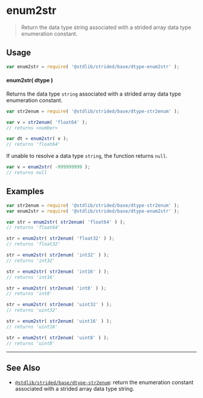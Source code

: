 <!--

@license Apache-2.0

Copyright (c) 2021 The Stdlib Authors.

Licensed under the Apache License, Version 2.0 (the "License");
you may not use this file except in compliance with the License.
You may obtain a copy of the License at

   http://www.apache.org/licenses/LICENSE-2.0

Unless required by applicable law or agreed to in writing, software
distributed under the License is distributed on an "AS IS" BASIS,
WITHOUT WARRANTIES OR CONDITIONS OF ANY KIND, either express or implied.
See the License for the specific language governing permissions and
limitations under the License.

-->

# enum2str

> Return the data type string associated with a strided array data type enumeration constant.

<!-- Section to include introductory text. Make sure to keep an empty line after the intro `section` element and another before the `/section` close. -->

<section class="intro">

</section>

<!-- /.intro -->

<!-- Package usage documentation. -->

<section class="usage">

## Usage

```javascript
var enum2str = require( '@stdlib/strided/base/dtype-enum2str' );
```

#### enum2str( dtype )

Returns the data type `string` associated with a strided array data type enumeration constant.

```javascript
var str2enum = require( '@stdlib/strided/base/dtype-str2enum' );

var v = str2enum( 'float64' );
// returns <number>

var dt = enum2str( v );
// returns 'float64'
```

If unable to resolve a data type `string`, the function returns `null`.

```javascript
var v = enum2str( -999999999 );
// returns null
```

</section>

<!-- /.usage -->

<!-- Package usage notes. Make sure to keep an empty line after the `section` element and another before the `/section` close. -->

<section class="notes">

</section>

<!-- /.notes -->

<!-- Package usage examples. -->

<section class="examples">

## Examples

<!-- eslint no-undef: "error" -->

```javascript
var str2enum = require( '@stdlib/strided/base/dtype-str2enum' );
var enum2str = require( '@stdlib/strided/base/dtype-enum2str' );

var str = enum2str( str2enum( 'float64' ) );
// returns 'float64'

str = enum2str( str2enum( 'float32' ) );
// returns 'float32'

str = enum2str( str2enum( 'int32' ) );
// returns 'int32'

str = enum2str( str2enum( 'int16' ) );
// returns 'int16'

str = enum2str( str2enum( 'int8' ) );
// returns 'int8'

str = enum2str( str2enum( 'uint32' ) );
// returns 'uint32'

str = enum2str( str2enum( 'uint16' ) );
// returns 'uint16'

str = enum2str( str2enum( 'uint8' ) );
// returns 'uint8'
```

</section>

<!-- /.examples -->

<!-- Section to include cited references. If references are included, add a horizontal rule *before* the section. Make sure to keep an empty line after the `section` element and another before the `/section` close. -->

<section class="references">

</section>

<!-- /.references -->

<!-- Section for related `stdlib` packages. Do not manually edit this section, as it is automatically populated. -->

<section class="related">

* * *

## See Also

-   <span class="package-name">[`@stdlib/strided/base/dtype-str2enum`][@stdlib/strided/base/dtype-str2enum]</span><span class="delimiter">: </span><span class="description">return the enumeration constant associated with a strided array data type string.</span>

</section>

<!-- /.related -->

<!-- Section for all links. Make sure to keep an empty line after the `section` element and another before the `/section` close. -->

<section class="links">

<!-- <related-links> -->

[@stdlib/strided/base/dtype-str2enum]: https://github.com/stdlib-js/strided/tree/main/base/dtype-str2enum

<!-- </related-links> -->

</section>

<!-- /.links -->
